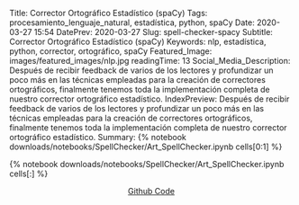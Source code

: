 Title: Corrector Ortográfico Estadístico (spaCy)
Tags: procesamiento_lenguaje_natural, estadística, python, spaCy
Date: 2020-03-27 15:54
DatePrev: 2020-03-27
Slug: spell-checker-spacy
Subtitle: Corrector Ortográfico Estadístico (spaCy)
Keywords: nlp, estadística, python, corrector, ortográfico, spaCy
Featured_Image: images/featured_images/nlp.jpg
readingTime: 13
Social_Media_Description: Después de recibir feedback de varios de los lectores y profundizar un poco más en las técnicas empleadas para la creación de correctores ortográficos, finalmente tenemos toda la implementación completa de nuestro corrector ortográfico estadístico.
IndexPreview: Después de recibir feedback de varios de los lectores y profundizar un poco más en las técnicas empleadas para la creación de correctores ortográficos, finalmente tenemos toda la implementación completa de nuestro corrector ortográfico estadístico.
Summary: {% notebook downloads/notebooks/SpellChecker/Art_SpellChecker.ipynb cells[0:1] %}

{% notebook downloads/notebooks/SpellChecker/Art_SpellChecker.ipynb cells[:] %}

<div class="container">
    <div class="row justify-content-center">
        <div class="row" align="center">
            <div><a class="btn" target="_blank" href="https://github.com/correaleyval/spellchecker"><i class="fab fa-github fa-lg"></i> Github Code</a></div>
        </div>
    </div>
</div>
